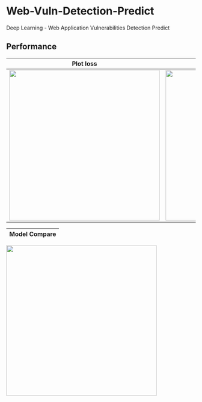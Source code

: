 # Web-Vuln-Detection-Predict
Deep Learning - Web Application Vulnerabilities Detection Predict

## Performance

|Plot loss|Plot accuracy|
|:-------:|:-----------:|
|<img src="https://user-images.githubusercontent.com/31820707/210825613-90239903-c965-40b6-ab82-eb19c2815b92.png" width="400"/>|<img src="https://user-images.githubusercontent.com/31820707/210826765-5ccc12c8-3560-40ba-bfef-d5e306890bee.png" width="400"/>|

|Model Compare|
|:-------:|
<image src="https://user-images.githubusercontent.com/31820707/210827392-cf591b3d-c0fb-4183-9cd4-dc90ca790f0f.png" width="400"/>

